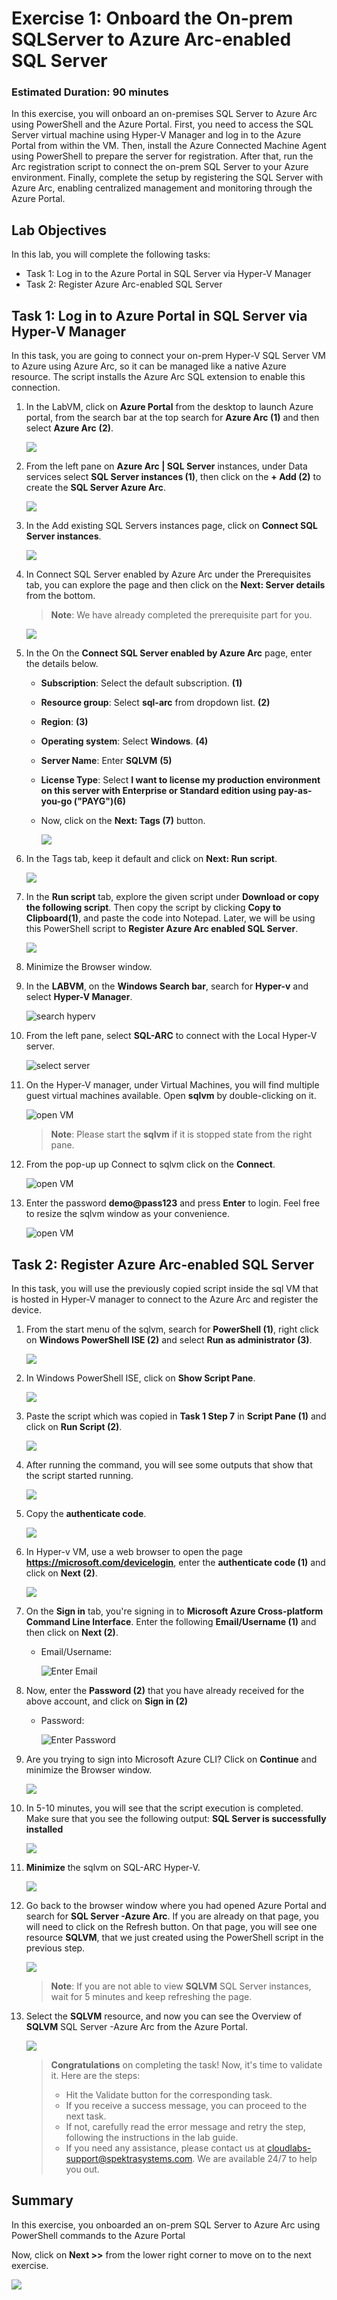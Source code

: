 # Exercise 1: Onboard the On-prem SQLServer to Azure Arc-enabled SQL Server 

### Estimated Duration: 90 minutes
 
In this exercise, you will onboard an on-premises SQL Server to Azure Arc using PowerShell and the Azure Portal. First, you need to access the SQL Server virtual machine using Hyper-V Manager and log in to the Azure Portal from within the VM. Then, install the Azure Connected Machine Agent using PowerShell to prepare the server for registration. After that, run the Arc registration script to connect the on-prem SQL Server to your Azure environment. Finally, complete the setup by registering the SQL Server with Azure Arc, enabling centralized management and monitoring through the Azure Portal.

## Lab Objectives

In this lab, you will complete the following tasks:

- Task 1: Log in to the Azure Portal in SQL Server via Hyper-V Manager
- Task 2: Register Azure Arc-enabled SQL Server
 
## Task 1: Log in to Azure Portal in SQL Server via Hyper-V Manager 
 
In this task, you are going to connect your on-prem Hyper-V SQL Server VM to Azure using Azure Arc, so it can be managed like a native Azure resource. The script installs the Azure Arc SQL extension to enable this connection.

1. In the LabVM, click on **Azure Portal** from the desktop to launch Azure portal, from the search bar at the top search for **Azure Arc (1)** and then select **Azure Arc** **(2)**.
  
   ![](media/E1T1S1.png) 
    
1. From the left pane on **Azure Arc | SQL Server** instances, under Data services select **SQL Server instances (1)**, then click on the **+ Add (2)** to create the **SQL Server Azure Arc**.  
  
   ![](media/E1T1S2.png) 
    
1. In the Add existing SQL Servers instances page, click on **Connect SQL Server instances**. 
 
   ![](media/E1T1S3.png) 
    
1. In Connect SQL Server enabled by Azure Arc under the Prerequisites tab, you can explore the page and then click on the **Next: Server details** from the bottom. 
     
   > **Note**: We have already completed the prerequisite part for you.  
     
   ![](media/cncsqlarcserveradd1.png) 
    
1. In the On the **Connect SQL Server enabled by Azure Arc** page, enter the details below.
   
     - **Subscription**: Select the default subscription. **(1)**
     - **Resource group**: Select **sql-arc** from dropdown list. **(2)**
     - **Region**: **<inject key="Region" enableCopy="false"/>(3)**
     - **Operating system**: Select **Windows**. **(4)**
     - **Server Name**: Enter **SQLVM** **(5)**
     - **License Type**: Select **I want to license my production environment on this server with Enterprise or Standard edition using pay-as-you-go ("PAYG")(6)**
     - Now, click on the **Next: Tags (7)** button.
      

       ![](media/E1T1S5.png)
         
1. In the Tags tab, keep it default and click on **Next: Run script**.

   ![](media/az-ex1-2.png) 
  
1. In the **Run script** tab, explore the given script under **Download or copy the following script**. Then copy the script by clicking **Copy to Clipboard(1)**, and paste  the code into Notepad. Later, we will be using this PowerShell script to **Register Azure Arc enabled SQL Server**.  
       
   ![](media/E1T1S7.png) 

1. Minimize the Browser window.  

1. In the **LABVM**, on the **Windows Search bar**, search for **Hyper-v** and select **Hyper-V Manager**. 
 
   ![](media/EX1-T1-S1.png "search hyperv") 
 
1. From the left pane, select **SQL-ARC** to connect with the Local Hyper-V server. 
 
   ![](media/hyperv-sql-arc.png "select server") 
 
1. On the Hyper-V manager, under Virtual Machines, you will find multiple guest virtual machines available. Open **sqlvm** by double-clicking on it.
 
   ![](media/sql-vm01.png "open VM")  

   >**Note**: Please start the **sqlvm** if it is stopped state from the right pane.
 
1. From the pop-up up Connect to sqlvm click on the **Connect**. 
 
   ![](media/EX1-T1-S5.png "open VM") 
 
1. Enter the password **demo@pass123** and press **Enter** to login. Feel free to resize the sqlvm window as your convenience. 
 
   ![](media/EX1-T1-S6.png "open VM") 
             
## Task 2: Register Azure Arc-enabled SQL Server

In this task, you will use the previously copied script inside the sql VM that is hosted in Hyper-V manager to connect to the Azure Arc and register the device.

1. From the start menu of the sqlvm, search for **PowerShell (1)**, right click on **Windows PowerShell ISE (2)** and select **Run as administrator (3)**. 
  
   ![](media/az-ex1-3.png) 
   
1. In Windows PowerShell ISE, click on **Show Script Pane**. 
  
   ![](media/Ex1-Task2-Step3.png)        
 
1. Paste the script which was copied in **Task 1 Step 7** in **Script Pane (1)** and click on **Run Script (2)**. 
 
   ![](media/Ex1-Task2-Step4.png)  
      
1. After running the command, you will see some outputs that show that the script started running. 
   
   ![](media/Ex1-Task2-Step5.png) 
 
1. Copy the **authenticate code**. 
 
   ![](media/Ex1-Task2-Step6.png) 
 
1. In Hyper-v VM, use a web browser to open the page **https://microsoft.com/devicelogin**, enter the **authenticate code (1)** and click on **Next (2)**.  
 
   ![](media/Link-code-login.png) 
  
1. On the **Sign in** tab, you're signing in to **Microsoft Azure Cross-platform Command Line Interface**. Enter the following **Email/Username (1)** and then click on    **Next (2)**.  
   * Email/Username: <inject key="AzureAdUserEmail"></inject> 
   
     ![](media/corsspf-username.png "Enter Email")
    
1. Now, enter the **Password (2)** that you have already received for the above account, and click on **Sign in (2)** 
      
   * Password: <inject key="AzureAdUserPassword"></inject> 

      ![](media/GS4.png "Enter Password")
      
1. Are you trying to sign into Microsoft Azure CLI? Click on **Continue** and minimize the Browser window. 
 
   ![](media/crosspf-continue.png) 
 
1. In 5-10 minutes, you will see that the script execution is completed. Make sure that you see the following output: **SQL Server is successfully installed** 
 
   ![](media/sqlsuccess.png) 

1. **Minimize** the sqlvm on SQL-ARC Hyper-V.   

    ![](media/sqlvm-min.png) 

1. Go back to the browser window where you had opened Azure Portal and search for **SQL Server -Azure Arc**. If you are already on that page, you will need to click on the Refresh button. On that page, you will see one resource **SQLVM**, that we just created using the PowerShell script in the previous step. 
 
   ![](media/E1T2S12.png) 

    > **Note**: If you are not able to view **SQLVM** SQL Server instances, wait for 5 minutes and keep refreshing the page.
   
1. Select the **SQLVM** resource, and now you can see the Overview of **SQLVM** SQL Server -Azure Arc from the Azure Portal. 
 
   ![](media/E1T2S13.png)    

    > **Congratulations** on completing the task! Now, it's time to validate it. Here are the steps:
    > - Hit the Validate button for the corresponding task.
    > - If you receive a success message, you can proceed to the next task.
    > - If not, carefully read the error message and retry the step, following the instructions in the lab guide. 
    > - If you need any assistance, please contact us at cloudlabs-support@spektrasystems.com. We are available 24/7 to help you out.
    <validation step="48907d39-a220-479a-a5b5-8cc658b8c56b" />


## Summary

In this exercise, you onboarded an on-prem SQL Server to Azure Arc using PowerShell commands to the Azure Portal

Now, click on **Next >>** from the lower right corner to move on to the next exercise.

![](media/2-n.png)
